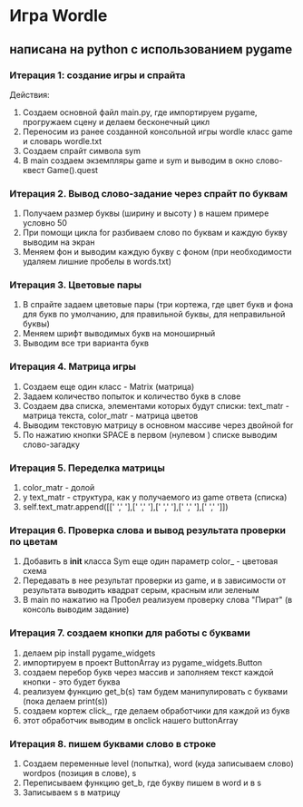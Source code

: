 # Игра Wordle

## написана на python с использованием pygame

### Итерация 1: создание игры и спрайта


Действия:

1. Создаем основной файл main.py, где импортируем pygame, прогружаем сцену и делаем бесконечный цикл 
2. Переносим из ранее созданной консольной игры wordle класс game и словарь wordle.txt
3. Создаем спрайт символа sym
4. В main создаем экземпляры game и sym и выводим в окно слово-квест Game().quest


### Итерация 2. Вывод слово-задание через спрайт по буквам

1. Получаем размер буквы (ширину и высоту ) в нашем примере условно 50
2. При помощи цикла for разбиваем слово по буквам и каждую букву выводим на экран
3. Меняем фон и выводим каждую букву с фоном (при необходимости удаляем лишние пробелы в words.txt)


### Итерация 3. Цветовые пары

1. В спрайте задаем цветовые пары (три кортежа, где цвет букв и фона для букв по умолчанию, для правильной буквы, для неправильной буквы)
2. Меняем шрифт выводимых букв на моноширный
3. Выводим все три варианта букв

### Итерация 4. Матрица игры

1. Создаем еще один класс - Matrix (матрица)
2. Задаем количество попыток и количество букв в слове
3. Создаем два списка, элементами которых будут списки: text_matr - матрица текста, color_matr - матрица цветов
4. Выводим текстовую матрицу в основном массиве через двойной for
5. По нажатию кнопки SPACE в первом (нулевом ) списке выводим слово-загадку

### Итерация 5. Переделка матрицы

1. color_matr - долой
2. у text_matr - структура, как у получаемого из game ответа (списка)
3. self.text_matr.append([[' ',' '],[' ',' '],[' ',' '],[' ',' '],[' ',' ']])


### Итерация 6. Проверка слова и вывод результата проверки по цветам

1. Добавить в __init__ класса Sym еще один параметр color_ - цветовая схема
2. Передавать в нее результат проверки из game, и в зависимости от результата выводить квадрат серым, красным или зеленым
3. В main по нажатию на Пробел реализуем проверку слова "Пират" (в консоль выводим задание)


### Итерация 7. создаем кнопки для работы с буквами

1. делаем pip install pygame_widgets
2. импортируем в проект ButtonArray из pygame_widgets.Button
3. создаем перебор букв через массив и заполняем текст каждой кнопки - это будет буква
4. реализуем функцию get_b(s) там будем манипулировать с буквами (пока делаем print(s))
5. создаем кортеж click_, где делаем обработчики для каждой из букв
6. этот обработчик выводим в onclick нашего buttonArray

### Итерация 8. пишем буквами слово в строке

1. Создаем переменные level (попытка), word (куда записываем слово) wordpos (позиция в слове), s
2. Переписываем функцию get_b, где букву пишем в word и в s
3. Записываем s в матрицу